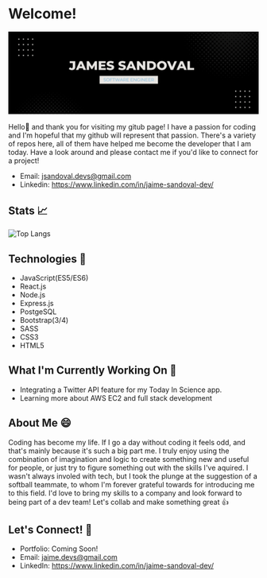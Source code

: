 # Welcome!

![jaimegsandoval](images/james-engineer.png)

Hello:wave: and thank you for visiting my gitub page! I have a passion for coding and I'm hopeful that my github will represent that passion. There's a variety of repos here, all of them have helped me become the developer that I am today. Have a look around and please contact me if you'd like to connect for a project!

- Email: jsandoval.devs@gmail.com
- Linkedin: https://www.linkedin.com/in/jaime-sandoval-dev/

## Stats :chart_with_upwards_trend:

![Top Langs](https://github-readme-stats.vercel.app/api/top-langs/?username=jaimegsandoval&layout=compact)

## Technologies :floppy_disk:

- JavaScript(ES5/ES6)
- React.js
- Node.js
- Express.js
- PostgeSQL
- Bootstrap(3/4)
- SASS
- CSS3
- HTML5

## What I'm Currently Working On :mechanical_arm:

- Integrating a Twitter API feature for my Today In Science app.
- Learning more about AWS EC2 and full stack development

## About Me :smile:

Coding has become my life. If I go a day without coding it feels odd, and that's mainly because it's such a big part me. I truly enjoy using the combination of imagination and logic to create something new and useful for people, or just try to figure something out with the skills I've aquired. I wasn't always involed with tech, but I took the plunge at the suggestion of a softball teammate, to whom I'm forever grateful towards for introducing me to this field. I'd love to bring my skills to a company and look forward to being part of a dev team! Let's collab and make something great :thumbsup:

## Let's Connect! :e-mail:

- Portfolio: Coming Soon!
- Email: jaime.devs@gmail.com
- LinkedIn: https://www.linkedin.com/in/jaime-sandoval-dev/
